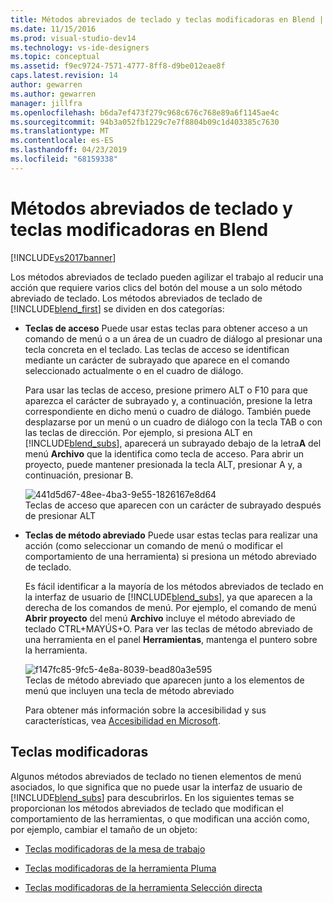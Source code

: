 ```yaml
---
title: Métodos abreviados de teclado y teclas modificadoras en Blend | Microsoft Docs
ms.date: 11/15/2016
ms.prod: visual-studio-dev14
ms.technology: vs-ide-designers
ms.topic: conceptual
ms.assetid: f9ec9724-7571-4777-8ff8-d9be012eae8f
caps.latest.revision: 14
author: gewarren
ms.author: gewarren
manager: jillfra
ms.openlocfilehash: b6da7ef473f279c968c676c768e89a6f1145ae4c
ms.sourcegitcommit: 94b3a052fb1229c7e7f8804b09c1d403385c7630
ms.translationtype: MT
ms.contentlocale: es-ES
ms.lasthandoff: 04/23/2019
ms.locfileid: "68159338"
---
```

# <a name="keyboard-shortcuts-and-modifier-keys-in-blend"></a>Métodos abreviados de teclado y teclas modificadoras en Blend
[!INCLUDE[vs2017banner](../includes/vs2017banner.md)]

Los métodos abreviados de teclado pueden agilizar el trabajo al reducir una acción que requiere varios clics del botón del mouse a un solo método abreviado de teclado. Los métodos abreviados de teclado de [!INCLUDE[blend_first](../includes/blend-first-md.md)] se dividen en dos categorías:  
  
- **Teclas de acceso** Puede usar estas teclas para obtener acceso a un comando de menú o a un área de un cuadro de diálogo al presionar una tecla concreta en el teclado. Las teclas de acceso se identifican mediante un carácter de subrayado que aparece en el comando seleccionado actualmente o en el cuadro de diálogo.  
  
   Para usar las teclas de acceso, presione primero ALT o F10 para que aparezca el carácter de subrayado y, a continuación, presione la letra correspondiente en dicho menú o cuadro de diálogo. También puede desplazarse por un menú o un cuadro de diálogo con la tecla TAB o con las teclas de dirección. Por ejemplo, si presiona ALT en [!INCLUDE[blend_subs](../includes/blend-subs-md.md)], aparecerá un subrayado debajo de la letra**A** del menú **Archivo** que la identifica como tecla de acceso. Para abrir un proyecto, puede mantener presionada la tecla ALT, presionar A y, a continuación, presionar B.  
  
   ![](../designers/media/441d5d67-48ee-4ba3-9e55-1826167e8d64.png "441d5d67-48ee-4ba3-9e55-1826167e8d64")  
  Teclas de acceso que aparecen con un carácter de subrayado después de presionar ALT  
  
- **Teclas de método abreviado** Puede usar estas teclas para realizar una acción (como seleccionar un comando de menú o modificar el comportamiento de una herramienta) si presiona un método abreviado de teclado.  
  
   Es fácil identificar a la mayoría de los métodos abreviados de teclado en la interfaz de usuario de [!INCLUDE[blend_subs](../includes/blend-subs-md.md)], ya que aparecen a la derecha de los comandos de menú. Por ejemplo, el comando de menú **Abrir proyecto** del menú **Archivo** incluye el método abreviado de teclado CTRL+MAYÚS+O. Para ver las teclas de método abreviado de una herramienta en el panel **Herramientas**, mantenga el puntero sobre la herramienta.  
  
   ![](../designers/media/f147fc85-9fc5-4e8a-8039-bead80a3e595.png "f147fc85-9fc5-4e8a-8039-bead80a3e595")  
  Teclas de método abreviado que aparecen junto a los elementos de menú que incluyen una tecla de método abreviado  
  
  Para obtener más información sobre la accesibilidad y sus características, vea [Accesibilidad en Microsoft](http://go.microsoft.com/fwlink/?LinkId=75069).  
  
## <a name="modifier-keys"></a>Teclas modificadoras  
 Algunos métodos abreviados de teclado no tienen elementos de menú asociados, lo que significa que no puede usar la interfaz de usuario de [!INCLUDE[blend_subs](../includes/blend-subs-md.md)] para descubrirlos. En los siguientes temas se proporcionan los métodos abreviados de teclado que modifican el comportamiento de las herramientas, o que modifican una acción como, por ejemplo, cambiar el tamaño de un objeto:  
  
- [Teclas modificadoras de la mesa de trabajo](../designers/artboard-modifier-keys-in-blend.md)  
  
- [Teclas modificadoras de la herramienta Pluma](../designers/pen-tool-modifier-keys-in-blend.md)  
  
- [Teclas modificadoras de la herramienta Selección directa](../designers/direct-selection-tool-modifier-keys-in-blend.md)
